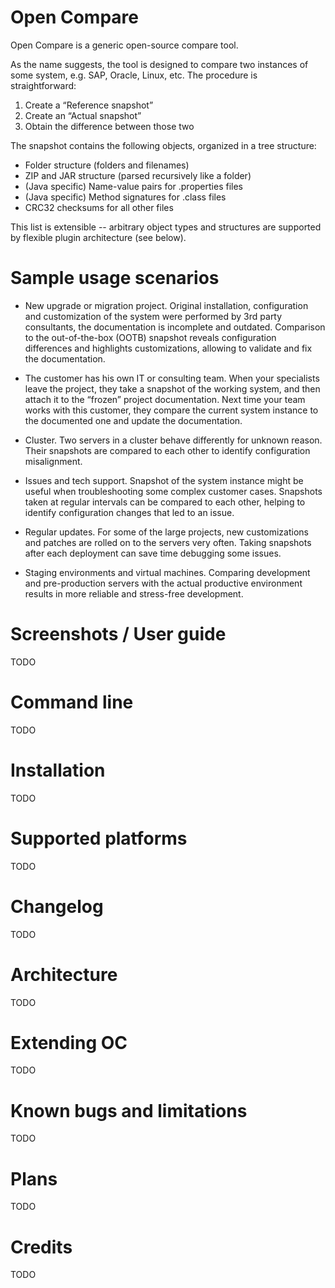 Open Compare
===========

Open Compare is a generic open-source compare tool.

As the name suggests, the tool is designed to compare two instances of some system, e.g. SAP, Oracle, Linux, etc. The procedure is straightforward:

1. Create a “Reference snapshot”
2. Create an “Actual snapshot”
3. Obtain the difference between those two

The snapshot contains the following objects, organized in a tree structure:

* Folder structure (folders and filenames)
* ZIP and JAR structure (parsed recursively like a folder)
* (Java specific) Name-value pairs for .properties files
* (Java specific) Method signatures for .class files
* CRC32 checksums for all other files

This list is extensible -- arbitrary object types and structures are supported by flexible plugin architecture (see below).

# Sample usage scenarios

* New upgrade or migration project. Original installation, configuration and customization of the system were performed by 3rd party consultants, the documentation is incomplete and outdated. Comparison to the out-of-the-box (OOTB) snapshot reveals configuration differences and highlights customizations, allowing to validate and fix the documentation.

* The customer has his own IT or consulting team. When your specialists leave the project, they take a snapshot of the working system, and then attach it to the “frozen” project documentation. Next time your team works with this customer, they compare the current system instance to the documented one and update the documentation.

* Cluster. Two servers in a cluster behave differently for unknown reason. Their snapshots are compared to each other to identify configuration misalignment.

* Issues and tech support. Snapshot of the system instance might be useful when troubleshooting some complex customer cases. Snapshots taken at regular intervals can be compared to each other, helping to identify configuration changes that led to an issue.

* Regular updates. For some of the large projects, new customizations and patches are rolled on to the servers very often. Taking snapshots after each deployment can save time debugging some issues.

* Staging environments and virtual machines. Comparing development and pre-production servers with the actual productive environment results in more reliable and stress-free development.

# Screenshots / User guide

TODO

# Command line

TODO

# Installation

TODO

# Supported platforms

TODO

# Changelog

TODO

# Architecture

TODO

# Extending OC

TODO

# Known bugs and limitations

TODO

# Plans

TODO

# Credits

TODO
